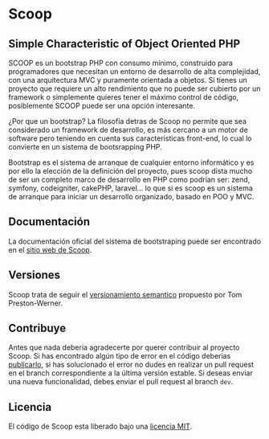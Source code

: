 Scoop
=====
Simple Characteristic of Object Oriented PHP
--------------------------------------------
SCOOP es un bootstrap PHP con consumo mínimo, construido para programadores que necesitan un entorno de desarrollo de alta complejidad, con una arquitectura MVC y puramente orientada a objetos. Sí tienes un proyecto que requiere un alto rendimiento que no puede ser cubierto por un framework o simplemente quieres tener el máximo control de código, posiblemente SCOOP puede ser una opción interesante.

¿Por que un bootstrap? La filosofía detras de Scoop no permite que sea considerado un framework de desarrollo, es más cercano a un motor de software pero teniendo en cuenta sus caracteristicas front-end, lo cual lo convierte en un sistema de bootsrapping PHP.

Bootstrap es el sistema de arranque de cualquier entorno informático y es por ello la elección de la definición del proyecto, pues scoop dista mucho de ser un completo marco de desarrollo en PHP como podrían ser: zend, symfony, codeigniter, cakePHP, laravel... lo que si es scoop es un sistema de arranque para iniciar un desarrollo organizado, basado en POO y MVC.

Documentación
-------------
La documentación oficial del sistema de bootstraping puede ser encontrado en el [sitio web de Scoop](http://getscoop.org/docs/).

Versiones
---------
Scoop trata de seguir el [versionamiento semantico](http://semver.org/lang/es/) propuesto por Tom Preston-Werner.

Contribuye
----------
Antes que nada deberia agradecerte por querer contribuir al proyecto Scoop. Si has encontrado algún tipo de error en el código deberias [publicarlo](https://github.com/mirdware/scoop/issues), si has solucionado el error no dudes en realizar un pull request en el branch correspondiente a la última versión estable. Si deseas enviar una nueva funcionalidad, debes enviar el pull request al branch `dev`.

Licencia
--------
El código de Scoop esta liberado bajo una [licencia MIT](https://raw.githubusercontent.com/marlonramirez/std/master/MIT-License.txt).